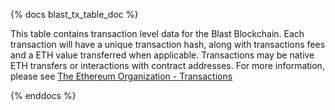 {% docs blast_tx_table_doc %}

This table contains transaction level data for the Blast Blockchain. Each transaction will have a unique transaction hash, along with transactions fees and a ETH value transferred when applicable. Transactions may be native ETH transfers or interactions with contract addresses. For more information, please see [The Ethereum Organization - Transactions](https://ethereum.org/en/developers/docs/transactions/)

{% enddocs %}